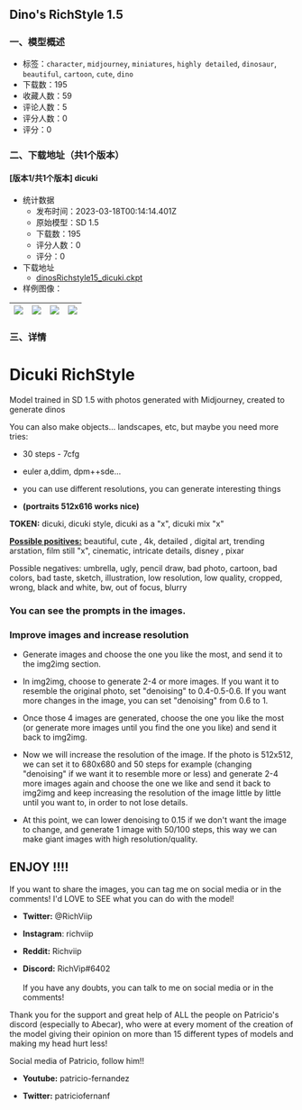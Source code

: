 ## Dino's RichStyle 1.5
### 一、模型概述

- 标签：`character`, `midjourney`, `miniatures`, `highly detailed`, `dinosaur`, `beautiful`, `cartoon`, `cute`, `dino`
- 下载数：195
- 收藏人数：59
- 评论人数：5
- 评分人数：0
- 评分：0

### 二、下载地址（共1个版本）

#### [版本1/共1个版本] dicuki

- 统计数据
  - 发布时间：2023-03-18T00:14:14.401Z
  - 原始模型：SD 1.5
  - 下载数：195
  - 评分人数：0
  - 评分：0
- 下载地址
  - [dinosRichstyle15_dicuki.ckpt](https://civitai.com/api/download/models/22770)
- 样例图像：

| <img src="https://image.civitai.com/xG1nkqKTMzGDvpLrqFT7WA/48903ace-0f41-4973-ee70-4c078ad4f000/width=450/246010.jpeg" /> | <img src="https://image.civitai.com/xG1nkqKTMzGDvpLrqFT7WA/aa06afe1-64dc-4687-6a64-2c8197f33800/width=450/245992.jpeg" /> | <img src="https://image.civitai.com/xG1nkqKTMzGDvpLrqFT7WA/c156e936-c671-45ad-f7b1-e6d5624bd200/width=450/246011.jpeg" /> | <img src="https://image.civitai.com/xG1nkqKTMzGDvpLrqFT7WA/be12909b-b23a-4c7c-03a5-67fe5c355400/width=450/246009.jpeg" /> |
| ---- | ---- | ---- | ---- |


### 三、详情
<h1>Dicuki RichStyle </h1><p>Model trained in SD 1.5 with photos generated with Midjourney, created to generate dinos</p><p>You can also make objects... landscapes, etc, but maybe you need more tries:</p><ul><li><p>30 steps - 7cfg</p></li><li><p>euler a,ddim, dpm++sde...</p></li><li><p>you can use different resolutions, you can generate interesting things</p></li><li><p><strong>(portraits 512x616 works nice)</strong></p></li></ul><p></p><p><strong>TOKEN:</strong> dicuki, dicuki style, dicuki as a "x", dicuki mix "x"</p><p><strong><u>Possible positives:</u></strong> beautiful, cute , 4k, detailed , digital art, trending arstation, film still "x", cinematic, intricate details, disney , pixar</p><p></p><p>Possible negatives: umbrella, ugly, pencil draw, bad photo, cartoon, bad colors, bad taste, sketch, illustration, low resolution, low quality, cropped, wrong, black and white, bw, out of focus, blurry</p><p></p><h3>You can see the prompts in the images.</h3><p></p><h3>Improve images and increase resolution</h3><ul><li><p>Generate images and choose the one you like the most, and send it to the img2img section.</p></li><li><p>In img2img, choose to generate 2-4 or more images. If you want it to resemble the original photo, set "denoising" to 0.4-0.5-0.6. If you want more changes in the image, you can set "denoising" from 0.6 to 1.</p></li><li><p>Once those 4 images are generated, choose the one you like the most (or generate more images until you find the one you like) and send it back to img2img.</p></li><li><p>Now we will increase the resolution of the image. If the photo is 512x512, we can set it to 680x680 and 50 steps for example (changing "denoising" if we want it to resemble more or less) and generate 2-4 more images again and choose the one we like and send it back to img2img and keep increasing the resolution of the image little by little until you want to, in order to not lose details.</p></li><li><p>At this point, we can lower denoising to 0.15 if we don't want the image to change, and generate 1 image with 50/100 steps, this way we can make giant images with high resolution/quality.</p></li></ul><p></p><p></p><h2>ENJOY !!!!</h2><p></p><p>If you want to share the images, you can tag me on social media or in the comments! I'd LOVE to SEE what you can do with the model!</p><ul><li><p><strong>Twitter:</strong> @RichViip</p></li><li><p><strong>Instagram</strong>: richviip</p></li><li><p><strong>Reddit:</strong> Richviip</p></li><li><p><strong>Discord:</strong> RichVip#6402<br /><br />If you have any doubts, you can talk to me on social media or in the comments!</p><p></p></li></ul><p>Thank you for the support and great help of ALL the people on Patricio's discord (especially to Abecar), who were at every moment of the creation of the model giving their opinion on more than 15 different types of models and making my head hurt less!</p><p>Social media of Patricio, follow him!!</p><ul><li><p><strong>Youtube:</strong> patricio-fernandez</p></li><li><p><strong>Twitter:</strong> patriciofernanf</p></li></ul>